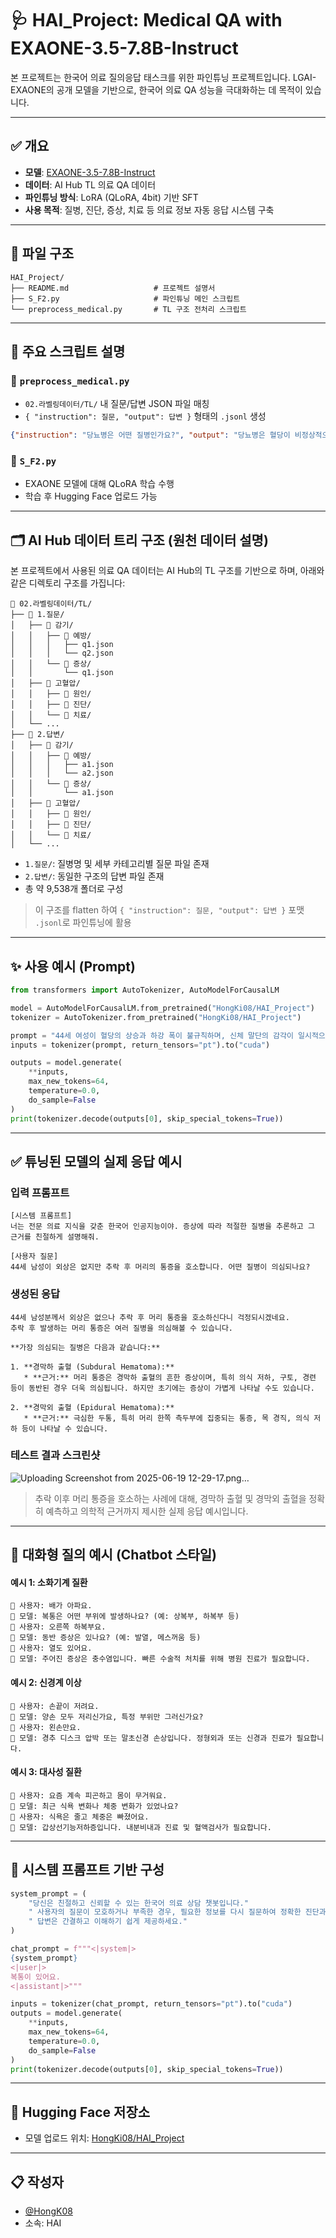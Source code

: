 # 🩺 HAI\_Project: Medical QA with EXAONE-3.5-7.8B-Instruct

본 프로젝트는 한국어 의료 질의응답 태스크를 위한 파인튜닝 프로젝트입니다.
LGAI-EXAONE의 공개 모델을 기반으로, 한국어 의료 QA 성능을 극대화하는 데 목적이 있습니다.

---

## ✅ 개요

* **모델**: [EXAONE-3.5-7.8B-Instruct](https://huggingface.co/LGAI-EXAONE/EXAONE-3.5-7.8B-Instruct)
* **데이터**: AI Hub TL 의료 QA 데이터
* **파인튜닝 방식**: LoRA (QLoRA, 4bit) 기반 SFT
* **사용 목적**: 질병, 진단, 증상, 치료 등 의료 정보 자동 응답 시스템 구축

---

## 📂 파일 구조

```
HAI_Project/
├── README.md                   # 프로젝트 설명서
├── S_F2.py                     # 파인튜닝 메인 스크립트
└── preprocess_medical.py       # TL 구조 전처리 스크립트
```

---

## 🧾 주요 스크립트 설명

### 🔹 `preprocess_medical.py`

* `02.라벨링데이터/TL/` 내 질문/답변 JSON 파일 매칭
* `{ "instruction": 질문, "output": 답변 }` 형태의 `.jsonl` 생성

```json
{"instruction": "당뇨병은 어떤 질병인가요?", "output": "당뇨병은 혈당이 비정상적으로 높은 상태로 ..."}
```

### 🔹 `S_F2.py`

* EXAONE 모델에 대해 QLoRA 학습 수행
* 학습 후 Hugging Face 업로드 가능

---

## 🗂️ AI Hub 데이터 트리 구조 (원천 데이터 설명)

본 프로젝트에서 사용된 의료 QA 데이터는 AI Hub의 TL 구조를 기반으로 하며, 아래와 같은 디렉토리 구조를 가집니다:

```
📁 02.라벨링데이터/TL/
├── 📁 1.질문/
│   ├── 📁 감기/
│   │   ├── 📁 예방/
│   │   │   ├── q1.json
│   │   │   └── q2.json
│   │   └── 📁 증상/
│   │       └── q1.json
│   ├── 📁 고혈압/
│   │   ├── 📁 원인/
│   │   ├── 📁 진단/
│   │   └── 📁 치료/
│   └── ...
├── 📁 2.답변/
│   ├── 📁 감기/
│   │   ├── 📁 예방/
│   │   │   ├── a1.json
│   │   │   └── a2.json
│   │   └── 📁 증상/
│   │       └── a1.json
│   ├── 📁 고혈압/
│   │   ├── 📁 원인/
│   │   ├── 📁 진단/
│   │   └── 📁 치료/
│   └── ...
```

* `1.질문/`: 질병명 및 세부 카테고리별 질문 파일 존재
* `2.답변/`: 동일한 구조의 답변 파일 존재
* 총 약 9,538개 폴더로 구성

> 이 구조를 flatten 하여 `{ "instruction": 질문, "output": 답변 }` 포맷 `.jsonl`로 파인튜닝에 활용

---

## ✨ 사용 예시 (Prompt)

```python
from transformers import AutoTokenizer, AutoModelForCausalLM

model = AutoModelForCausalLM.from_pretrained("HongKi08/HAI_Project")
tokenizer = AutoTokenizer.from_pretrained("HongKi08/HAI_Project")

prompt = "44세 여성이 혈당의 상승과 하강 폭이 불규칙하며, 신체 말단의 감각이 일시적으로 소실되었다가 돌아오는 현상이 있습니다. 이는 어떤 질병입니까?"
inputs = tokenizer(prompt, return_tensors="pt").to("cuda")

outputs = model.generate(
    **inputs,
    max_new_tokens=64,
    temperature=0.0,
    do_sample=False
)
print(tokenizer.decode(outputs[0], skip_special_tokens=True))
```

---

## ✅ 튜닝된 모델의 실제 응답 예시

### 입력 프롬프트

```text
[시스템 프롬프트]
너는 전문 의료 지식을 갖춘 한국어 인공지능이야. 증상에 따라 적절한 질병을 추론하고 그 근거를 친절하게 설명해줘.

[사용자 질문]
44세 남성이 외상은 없지만 추락 후 머리의 통증을 호소합니다. 어떤 질병이 의심되나요?
```

### 생성된 응답

```text
44세 남성분께서 외상은 없으나 추락 후 머리 통증을 호소하신다니 걱정되시겠네요.  
추락 후 발생하는 머리 통증은 여러 질병을 의심해볼 수 있습니다.

**가장 의심되는 질병은 다음과 같습니다:**

1. **경막하 출혈 (Subdural Hematoma):**
   * **근거:** 머리 통증은 경막하 출혈의 흔한 증상이며, 특히 의식 저하, 구토, 경련 등이 동반된 경우 더욱 의심됩니다. 하지만 초기에는 증상이 가볍게 나타날 수도 있습니다.

2. **경막외 출혈 (Epidural Hematoma):**
   * **근거:** 극심한 두통, 특히 머리 한쪽 측두부에 집중되는 통증, 목 경직, 의식 저하 등이 나타날 수 있습니다.
```

### 테스트 결과 스크린샷

![Uploading Screenshot from 2025-06-19 12-29-17.png…]()


> 추락 이후 머리 통증을 호소하는 사례에 대해, 경막하 출혈 및 경막외 출혈을 정확히 예측하고 의학적 근거까지 제시한 실제 응답 예시입니다.

---

## 💬 대화형 질의 예시 (Chatbot 스타일)

#### 예시 1: 소화기계 질환

```
👤 사용자: 배가 아파요.
🤖 모델: 복통은 어떤 부위에 발생하나요? (예: 상복부, 하복부 등)
👤 사용자: 오른쪽 하복부요.
🤖 모델: 동반 증상은 있나요? (예: 발열, 메스꺼움 등)
👤 사용자: 열도 있어요.
🤖 모델: 주어진 증상은 충수염입니다. 빠른 수술적 처치를 위해 병원 진료가 필요합니다.
```

#### 예시 2: 신경계 이상

```
👤 사용자: 손끝이 저려요.
🤖 모델: 양손 모두 저리신가요, 특정 부위만 그러신가요?
👤 사용자: 왼손만요.
🤖 모델: 경추 디스크 압박 또는 말초신경 손상입니다. 정형외과 또는 신경과 진료가 필요합니다.
```

#### 예시 3: 대사성 질환

```
👤 사용자: 요즘 계속 피곤하고 몸이 무거워요.
🤖 모델: 최근 식욕 변화나 체중 변화가 있었나요?
👤 사용자: 식욕은 줄고 체중은 빠졌어요.
🤖 모델: 갑상선기능저하증입니다. 내분비내과 진료 및 혈액검사가 필요합니다.
```

---

## 🔧 시스템 프롬프트 기반 구성

```python
system_prompt = (
    "당신은 친절하고 신뢰할 수 있는 한국어 의료 상담 챗봇입니다."
    " 사용자의 질문이 모호하거나 부족한 경우, 필요한 정보를 다시 질문하여 정확한 진단과 구체적인 처방까지 유도하세요."
    " 답변은 간결하고 이해하기 쉽게 제공하세요."
)

chat_prompt = f"""<|system|>
{system_prompt}
<|user|>
복통이 있어요.
<|assistant|>"""

inputs = tokenizer(chat_prompt, return_tensors="pt").to("cuda")
outputs = model.generate(
    **inputs,
    max_new_tokens=64,
    temperature=0.0,
    do_sample=False
)
print(tokenizer.decode(outputs[0], skip_special_tokens=True))
```

---

## 📁 Hugging Face 저장소

* 모델 업로드 위치: [HongKi08/HAI\_Project](https://huggingface.co/HongKi08/HAI_Project)

---

## 📋 작성자

* [@HongK08](https://github.com/HongK08)
* 소속: HAI

